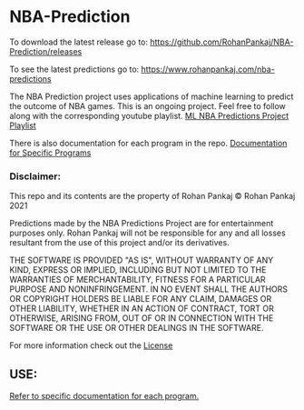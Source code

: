 # NBA-Prediction

To download the latest release go to: https://github.com/RohanPankaj/NBA-Prediction/releases

To see the latest predictions go to: https://www.rohanpankaj.com/nba-predictions

The NBA Prediction project uses applications of machine learning to predict the outcome of NBA games.
This is an ongoing project. Feel free to follow along with the corresponding youtube playlist.
[ML NBA Predictions Project Playlist](https://www.youtube.com/playlist?list=PL5BXABxzb1dK7ZQWb4SFr4KqdYknh6x6L)


There is also documentation for each program in the repo.
[Documentation for Specific Programs](https://github.com/RohanPankaj/NBA-Prediction/tree/master/docs)
### Disclaimer: 

This repo and its contents are the property of Rohan Pankaj
© Rohan Pankaj 2021


Predictions made by the NBA Predictions Project are for entertainment purposes only. Rohan Pankaj will not be responsible for any and all losses resultant from the use of this project and/or its derivatives. 

THE SOFTWARE IS PROVIDED "AS IS", WITHOUT WARRANTY OF ANY KIND, EXPRESS OR
IMPLIED, INCLUDING BUT NOT LIMITED TO THE WARRANTIES OF MERCHANTABILITY,
FITNESS FOR A PARTICULAR PURPOSE AND NONINFRINGEMENT. IN NO EVENT SHALL THE
AUTHORS OR COPYRIGHT HOLDERS BE LIABLE FOR ANY CLAIM, DAMAGES OR OTHER
LIABILITY, WHETHER IN AN ACTION OF CONTRACT, TORT OR OTHERWISE, ARISING FROM,
OUT OF OR IN CONNECTION WITH THE SOFTWARE OR THE USE OR OTHER DEALINGS IN THE
SOFTWARE.

For more information check out the [License](https://github.com/RohanPankaj/NBA-Prediction/blob/master/LICENSE)
## USE:
[Refer to specific documentation for each program.](https://github.com/RohanPankaj/NBA-Prediction/tree/master/docs)

